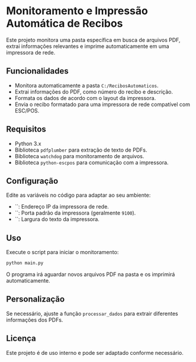 # Monitoramento e Impressão Automática de Recibos

Este projeto monitora uma pasta específica em busca de arquivos PDF, extrai informações relevantes e imprime automaticamente em uma impressora de rede.

## Funcionalidades

- Monitora automaticamente a pasta `C:/RecibosAutomaticos`.
- Extrai informações do PDF, como número do recibo e descrição.
- Formata os dados de acordo com o layout da impressora.
- Envia o recibo formatado para uma impressora de rede compatível com ESC/POS.

## Requisitos

- Python 3.x
- Biblioteca `pdfplumber` para extração de texto de PDFs.
- Biblioteca `watchdog` para monitoramento de arquivos.
- Biblioteca `python-escpos` para comunicação com a impressora.

## Configuração

Edite as variáveis no código para adaptar ao seu ambiente:

- ``: Endereço IP da impressora de rede.
- ``: Porta padrão da impressora (geralmente `9100`).
- ``: Largura do texto da impressora.

## Uso

Execute o script para iniciar o monitoramento:

```sh
python main.py
```

O programa irá aguardar novos arquivos PDF na pasta e os imprimirá automaticamente.

## Personalização

Se necessário, ajuste a função `processar_dados` para extrair diferentes informações dos PDFs.

## Licença

Este projeto é de uso interno e pode ser adaptado conforme necessário.

